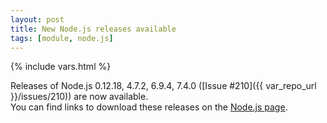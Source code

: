 ```yaml
---
layout: post
title: New Node.js releases available
tags: [module, node.js]
---
```

{% include vars.html %}

Releases of Node.js 0.12.18, 4.7.2, 6.9.4, 7.4.0 ([Issue #210]({{ var_repo_url }}/issues/210)) are now available.<br />
You can find links to download these releases on the [Node.js page](/bins/nodejs).